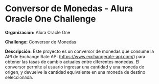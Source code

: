 **Conversor de Monedas - Alura Oracle One Challenge**
=====================================================

**Organización:** Alura Oracle One

**Challenge:** Conversor de Monedas

**Descripción:**
Este proyecto es un conversor de monedas que consume la API de Exchange Rate API (https://www.exchangerate-api.com/) para obtener las tasas de cambio actuales entre diferentes monedas. El conversor permite al usuario ingresar una cantidad y una moneda de origen, y devuelve la cantidad equivalente en una moneda de destino seleccionada.
